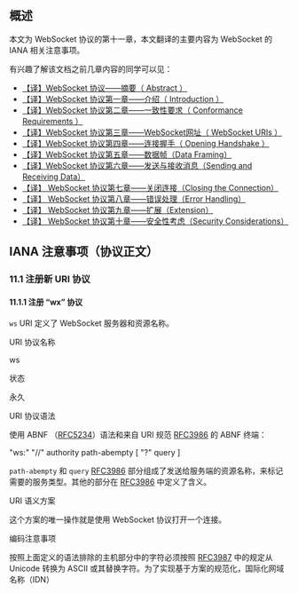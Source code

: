 
## 概述

本文为 WebSocket 协议的第十一章，本文翻译的主要内容为 WebSocket 的 IANA 相关注意事项。

有兴趣了解该文档之前几章内容的同学可以见：

- [【译】WebSocket 协议——摘要（ Abstract ）][1]
- [【译】WebSocket 协议第一章——介绍（ Introduction ）][2]
- [【译】WebSocket 协议第二章——一致性要求（ Conformance Requirements ）][3]
- [【译】WebSocket 协议第三章——WebSocket网址（ WebSocket URIs ）][4]
- [【译】WebSocket 协议第四章——连接握手（ Opening Handshake ）][5]
- [【译】WebSocket 协议第五章——数据帧（Data Framing）][6]
- [【译】WebSocket 协议第六章——发送与接收消息（Sending and Receiving Data）][7]
- [【译】 WebSocket 协议第七章——关闭连接（Closing the Connection）][8]
- [【译】 WebSocket 协议第八章——错误处理（Error Handling）][9]
- [【译】 WebSocket 协议第九章——扩展（Extension）][10]
- [【译】 WebSocket 协议第十章——安全性考虑（Security Considerations）][11]

## IANA 注意事项（协议正文）

### 11.1 注册新 URI 协议

#### 11.1.1 注册 “wx” 协议

`ws` URI 定义了 WebSocket 服务器和资源名称。

URI 协议名称

ws

状态

永久

URI 协议语法

使用 ABNF （[RFC5234][12]）语法和来自 URI 规范 [RFC3986][13] 的  ABNF 终端：

"ws:" "//" authority path-abempty [ "?" query ]

`path-abempty` 和 `query`  [RFC3986][14] 部分组成了发送给服务端的资源名称，来标记需要的服务类型。其他的部分在 [RFC3986][15] 中定义了含义。

URI 语义方案

这个方案的唯一操作就是使用 WebSocket 协议打开一个连接。

编码注意事项

按照上面定义的语法排除的主机部分中的字符必须按照 [RFC3987][16] 中的规定从 Unicode 转换为 ASCII 或其替换字符。为了实现基于方案的规范化，国际化网域名称（IDN）




[1]:	https://juejin.im/post/5b12966fe51d450689495e41
[2]:	https://juejin.im/post/5b1a7189e51d45068b496cf0
[3]:	https://juejin.im/post/5b1e6beae51d4506b62cbd64
[4]:	https://juejin.im/post/5b226d716fb9a00e594c5da5
[5]:	https://juejin.im/post/5b2b9850518825748e545d23
[6]:	https://juejin.im/post/5c32f906f265da6136229fac
[7]:	https://juejin.im/post/5c33648b6fb9a049b2220bb7
[8]:	https://juejin.im/post/5c3c3982f265da613f2fafe4
[9]:	https://juejin.im/post/5c4c1d8cf265da61285a759d
[10]:	https://juejin.im/post/5c4c8b82f265da616a4801ca
[11]:	https://juejin.im/post/5c556541f265da2da23d019d
[12]:	https://tools.ietf.org/html/rfc5234
[13]:	https://tools.ietf.org/html/rfc3986
[14]:	https://tools.ietf.org/html/rfc3986
[15]:	https://tools.ietf.org/html/rfc3986
[16]:	https://tools.ietf.org/html/rfc3987
